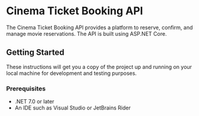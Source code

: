 # Cinema Ticket Booking API

The Cinema Ticket Booking API provides a platform to reserve, confirm, and manage movie reservations. The API is built using ASP.NET Core.

## Getting Started

These instructions will get you a copy of the project up and running on your local machine for development and testing purposes.

### Prerequisites

- .NET 7.0 or later
- An IDE such as Visual Studio or JetBrains Rider
